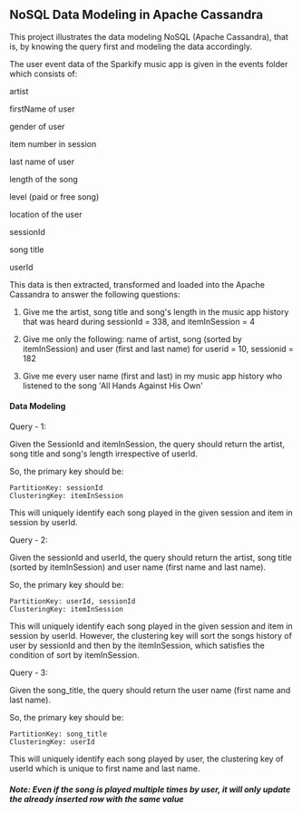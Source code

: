 ## NoSQL Data Modeling in Apache Cassandra

This project illustrates the data modeling NoSQL (Apache Cassandra), that is, by knowing the query first and modeling the data accordingly.

The user event data of the Sparkify music app is given in the events folder which consists of:

artist

firstName of user

gender of user

item number in session

last name of user

length of the song

level (paid or free song)

location of the user

sessionId

song title

userId

This data is then extracted, transformed and loaded into the Apache Cassandra to answer the following questions:

1. Give me the artist, song title and song's length in the music app history that was heard during sessionId = 338, and itemInSession = 4

2. Give me only the following: name of artist, song (sorted by itemInSession) and user (first and last name) for userid = 10, sessionid = 182

3. Give me every user name (first and last) in my music app history who listened to the song 'All Hands Against His Own'

#### Data Modeling

Query - 1:

Given the SessionId and itemInSession, the query should return the artist, song title and song's length irrespective of userId. 

So, the primary key should be:
    
    PartitionKey: sessionId
    ClusteringKey: itemInSession

This will uniquely identify each song played in the given session and item in session by userId. 

Query - 2:

Given the sessionId and userId, the query should return the artist, song title (sorted by itemInSession) and user name (first name and last name). 

So, the primary key should be:
    
    PartitionKey: userId, sessionId
    ClusteringKey: itemInSession

This will uniquely identify each song played in the given session and item in session by userId. However, the clustering key will sort the songs history of user by sessionId and then by the itemInSession, which satisfies the condition of sort by itemInSession. 

Query - 3:

Given the song_title, the query should return the user name (first name and last name). 

So, the primary key should be:
    
    PartitionKey: song_title
    ClusteringKey: userId

This will uniquely identify each song played by user, the clustering key of userId which is unique to first name and last name.

##### Note: Even if the song is played multiple times by user, it will only update the already inserted row with the same value 
